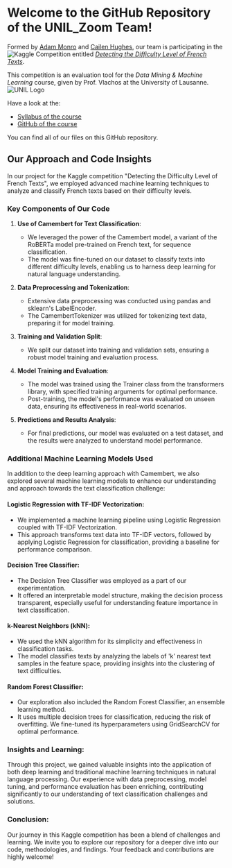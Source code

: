 # Welcome to the GitHub Repository of the UNIL_Zoom Team!

Formed by [Adam Monro](https://github.com/AdamMonroUnil) and [Cailen Hughes](https://github.com/cailenhughes), our team is participating in the ![Kaggle Competition](https://www.kaggle.com/static/images/site-logo.png) entitled [*Detecting the Difficulty Level of French Texts*](https://www.kaggle.com/competitions/detecting-french-texts-difficulty-level-2023).

This competition is an evaluation tool for the *Data Mining & Machine Learning* course, given by Prof. Vlachos at the University of Lausanne.  
![UNIL Logo](https://hecnet.unil.ch/medias/plone/lg14/logo_unil.png)

Have a look at the: 
* [Syllabus of the course](https://www.unil.ch/hec/en/home/menuinst/masters/systemes-d-information/cours-et-horaires.html?url=/web/syllabus/2886)
* [GitHub of the course](https://github.com/michalis0/DataScience_and_MachineLearning)

You can find all of our files on this GitHub repository.

## Our Approach and Code Insights

In our project for the Kaggle competition "Detecting the Difficulty Level of French Texts", we employed advanced machine learning techniques to analyze and classify French texts based on their difficulty levels.

### Key Components of Our Code

1. **Use of Camembert for Text Classification**: 
   - We leveraged the power of the Camembert model, a variant of the RoBERTa model pre-trained on French text, for sequence classification.
   - The model was fine-tuned on our dataset to classify texts into different difficulty levels, enabling us to harness deep learning for natural language understanding.

2. **Data Preprocessing and Tokenization**:
   - Extensive data preprocessing was conducted using pandas and sklearn's LabelEncoder.
   - The CamembertTokenizer was utilized for tokenizing text data, preparing it for model training.

3. **Training and Validation Split**:
   - We split our dataset into training and validation sets, ensuring a robust model training and evaluation process.

4. **Model Training and Evaluation**:
   - The model was trained using the Trainer class from the transformers library, with specified training arguments for optimal performance.
   - Post-training, the model's performance was evaluated on unseen data, ensuring its effectiveness in real-world scenarios.

5. **Predictions and Results Analysis**:
   - For final predictions, our model was evaluated on a test dataset, and the results were analyzed to understand model performance.
### Additional Machine Learning Models Used

In addition to the deep learning approach with Camembert, we also explored several machine learning models to enhance our understanding and approach towards the text classification challenge:

#### Logistic Regression with TF-IDF Vectorization:
- We implemented a machine learning pipeline using Logistic Regression coupled with TF-IDF Vectorization.
- This approach transforms text data into TF-IDF vectors, followed by applying Logistic Regression for classification, providing a baseline for performance comparison.

#### Decision Tree Classifier:
- The Decision Tree Classifier was employed as a part of our experimentation.
- It offered an interpretable model structure, making the decision process transparent, especially useful for understanding feature importance in text classification.

#### k-Nearest Neighbors (kNN):
- We used the kNN algorithm for its simplicity and effectiveness in classification tasks.
- The model classifies texts by analyzing the labels of 'k' nearest text samples in the feature space, providing insights into the clustering of text difficulties.

#### Random Forest Classifier:
- Our exploration also included the Random Forest Classifier, an ensemble learning method.
- It uses multiple decision trees for classification, reducing the risk of overfitting. We fine-tuned its hyperparameters using GridSearchCV for optimal performance.
### Insights and Learning:

Through this project, we gained valuable insights into the application of both deep learning and traditional machine learning techniques in natural language processing. Our experience with data preprocessing, model tuning, and performance evaluation has been enriching, contributing significantly to our understanding of text classification challenges and solutions.

### Conclusion:

Our journey in this Kaggle competition has been a blend of challenges and learning. We invite you to explore our repository for a deeper dive into our code, methodologies, and findings. Your feedback and contributions are highly welcome!
